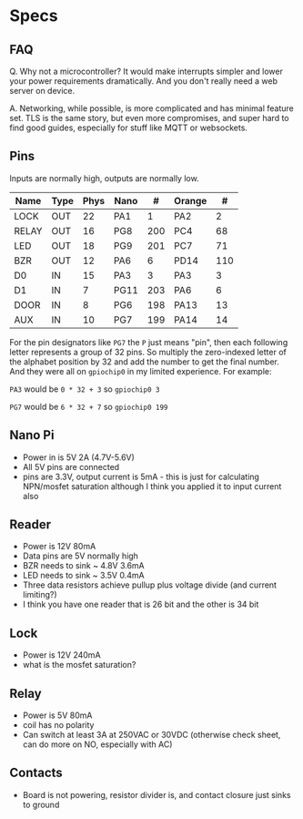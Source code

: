 # Specs

## FAQ

Q. Why not a microcontroller? It would make interrupts simpler and lower your power
requirements dramatically. And you don't really need a web server on device.

A. Networking, while possible, is more complicated and has minimal feature set.
TLS is the same story, but even more compromises, and super hard to find good
guides, especially for stuff like MQTT or websockets.

## Pins

Inputs are normally high, outputs are normally low.

Name  | Type | Phys | Nano | #     | Orange | #
---   | ---  | ---  | ---  | ---   | ---    | ---
LOCK  | OUT  | 22   | PA1  | 1     | PA2    | 2
RELAY | OUT  | 16   | PG8  | 200   | PC4    | 68
LED   | OUT  | 18   | PG9  | 201   | PC7    | 71
BZR   | OUT  | 12   | PA6  | 6     | PD14   | 110
D0    | IN   | 15   | PA3  | 3     | PA3    | 3
D1    | IN   | 7    | PG11 | 203   | PA6    | 6
DOOR  | IN   | 8    | PG6  | 198   | PA13   | 13
AUX   | IN   | 10   | PG7  | 199   | PA14   | 14

For the pin designators like `PG7` the `P` just means "pin", then each following
letter represents a group of 32 pins. So multiply the zero-indexed letter of the
alphabet position by 32 and add the number to get the final number. And they
were all on `gpiochip0` in my limited experience. For example:

`PA3` would be `0 * 32 + 3` so `gpiochip0 3`

`PG7` would be `6 * 32 + 7` so `gpiochip0 199` 

## Nano Pi

  * Power in is 5V 2A (4.7V-5.6V)
  * All 5V pins are connected
  * pins are 3.3V, output current is 5mA - this is just for calculating NPN/mosfet saturation
    although I think you applied it to input current also

## Reader

  * Power is 12V 80mA
  * Data pins are 5V normally high
  * BZR needs to sink ~ 4.8V 3.6mA
  * LED needs to sink ~ 3.5V 0.4mA
  * Three data resistors achieve pullup plus voltage divide (and current limiting?)
  * I think you have one reader that is 26 bit and the other is 34 bit

## Lock

  * Power is 12V 240mA
  * what is the mosfet saturation?

## Relay

  * Power is 5V 80mA
  * coil has no polarity
  * Can switch at least 3A at 250VAC or 30VDC
    (otherwise check sheet, can do more on NO, especially with AC)

## Contacts

  * Board is not powering, resistor divider is,
    and contact closure just sinks to ground
